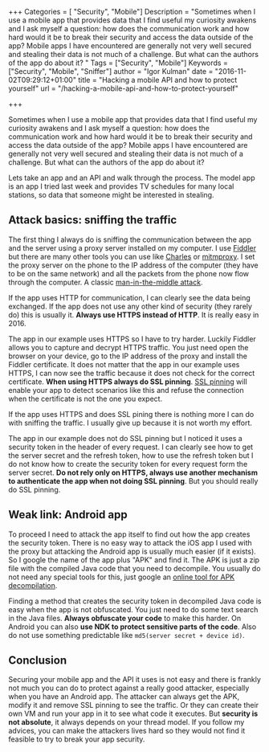 +++
Categories = [ "Security", "Mobile"]
Description = "Sometimes when I use a mobile app that provides data that I find useful my curiosity awakens and I ask myself a question: how does the communication work and how hard would it be to break their security and access the data outside of the app? Mobile apps I have encountered are generally not very well secured and stealing their data is not much of a challenge. But what can the authors of the app do about it? "
Tags = ["Security", "Mobile"]
Keywords = ["Security", "Mobile", "Sniffer"]
author = "Igor Kulman"
date = "2016-11-02T09:29:12+01:00"
title = "Hacking a mobile API and how to protect yourself"
url = "/hacking-a-mobile-api-and-how-to-protect-yourself"

+++

Sometimes when I use a mobile app that provides data that I find useful my curiosity awakens and I ask myself a question: how does the communication work and how hard would it be to break their security and access the data outside of the app? Mobile apps I have encountered are generally not very well secured and stealing their data is not much of a challenge. But what can the authors of the app do about it? 

Lets take an app and an API and walk through the process. The model app is an app I tried last week and provides TV schedules for many local stations, so data that someone might be interested in stealing. 

<!--more-->

## Attack basics: sniffing the traffic

The first thing I always do is sniffing the communication between the app and the server using a proxy server installed on my computer. I use [Fiddler](http://www.telerik.com/fiddler) but there are many other tools you can use like [Charles](https://www.charlesproxy.com/) or [mitmproxy](https://mitmproxy.org/). I set the proxy server on the phone to the IP address of the computer (they have to be on the same network) and all the packets from the phone now flow through the computer. A classic [man-in-the-middle attack](https://en.wikipedia.org/wiki/Man-in-the-middle_attack). 

If the app uses HTTP for communication, I can clearly see the data being exchanged. If the app does not use any other kind of security (they rarely do) this is usually it. **Always use HTTPS instead of HTTP**. It is really easy in 2016.

The app in our example uses HTTPS so I have to try harder. Luckily Fiddler allows you to capture and decrypt HTTPS traffic. You just need open the browser on your device, go to the IP address of the proxy and install the Fiddler certificate. It does not matter that the app in our example uses HTTPS, I can now see the traffic because it does not check for the correct certificate. **When using HTTPS always do SSL pinning**. [SSL pinning](https://www.owasp.org/index.php/Certificate_and_Public_Key_Pinning) will enable your app to detect scenarios like this and refuse the connection when the certificate is not the one you expect. 

If the app uses HTTPS and does SSL pining there is nothing more I can do with sniffing the traffic. I usually give up because it is not worth my effort. 

The app in our example does not do SSL pinning but I noticed it uses a security token in the header of every request. I can clearly see how to get the server secret and the refresh token, how to use the refresh token but I do not know how to create the security token for every request form the server secret. **Do not rely only on HTTPS, always use another mechanism to authenticate the app when not doing SSL pinning**. But you should really do SSL pinning. 

## Weak link: Android app

To proceed I need to attack the app itself to find out how the app creates the security token. There is no easy way to attack the iOS app I used with the proxy but attacking the Android app is usually much easier (if it exists). So I google the name of the app plus "APK" and find it. The APK is just a zip file with the compiled Java code that you need to decompile. You usually do not need any special tools for this, just google an [online tool for APK decompilation](http://www.javadecompilers.com/apk).

Finding a method that creates the security token in decompiled Java code is easy when the app is not obfuscated. You just need to do some text search in the Java files. **Always obfuscate your code** to make this harder. On Android you can also **use NDK to protect sensitive parts of the code**. Also do not use something predictable like `md5(server secret + device id)`. 

## Conclusion

Securing your mobile app and the API it uses is not easy and there is frankly not much you can do to protect against a really good attacker, especially when you have an Android app. The attacker can always get the APK, modify it and remove SSL pinning to see the traffic. Or they can create their own VM and run your app in it to see what code it executes. But **security is not absolute**, it always depends on your thread model. If you follow my advices, you can make the attackers lives hard so they would not find it feasible to try to break your app security. 
